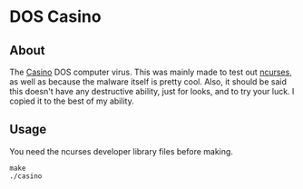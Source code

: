 # DOS Casino

## About

The [Casino](https://en.wikipedia.org/wiki/Casino_(computer_virus)) DOS
computer virus. This was mainly made to test out
[ncurses](https://en.wikipedia.org/wiki/Ncurses), as well as because the
malware itself is pretty cool. Also, it should be said this doesn't have any
destructive ability, just for looks, and to try your luck. I copied it to the
best of my ability.

## Usage

You need the ncurses developer library files before making.

```
make
./casino
```

